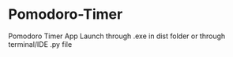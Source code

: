 # Pomodoro-Timer
Pomodoro Timer App
Launch through .exe in dist folder or through terminal/IDE .py file
